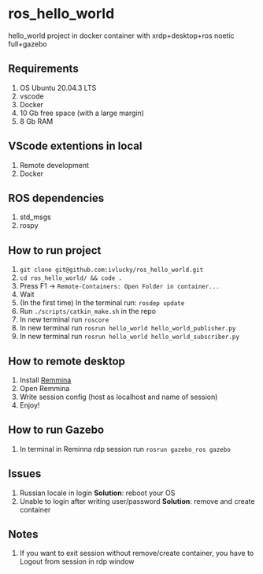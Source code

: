 # ros_hello_world
hello_world project in docker container with xrdp+desktop+ros noetic full+gazebo

## Requirements
1. OS Ubuntu 20.04.3 LTS
2. vscode
3. Docker
4. 10 Gb free space (with a large margin)
5. 8 Gb RAM

## VScode extentions in local
1. Remote development
2. Docker

## ROS dependencies
1. std_msgs 
2. rospy

## How to run project
1. `git clone git@github.com:ivlucky/ros_hello_world.git`
2. `cd ros_hello_world/ && code .`
3. Press F1 -> `Remote-Containers: Open Folder in container...`
4. Wait
5. (In the first time) In the terminal run: `rosdep update`
6. Run `./scripts/catkin_make.sh` in the repo
7. In new terminal run `roscore`
8. In new terminal run `rosrun hello_world hello_world_publisher.py`
9. In new terminal run `rosrun hello_world hello_world_subscriber.py`

## How to remote desktop
1. Install [Remmina](https://remmina.org/)
2. Open Remmina
3. Write session config (host as localhost and name of session)
4. Enjoy!

## How to run Gazebo
1. In terminal in Reminna rdp session run `rosrun gazebo_ros gazebo`

## Issues
1. Russian locale in login 
**Solution**: reboot your OS
2. Unable to login after writing user/password
**Solution**: remove and create container

## Notes
1. If you want to exit session without remove/create container, you have to Logout from session in rdp window